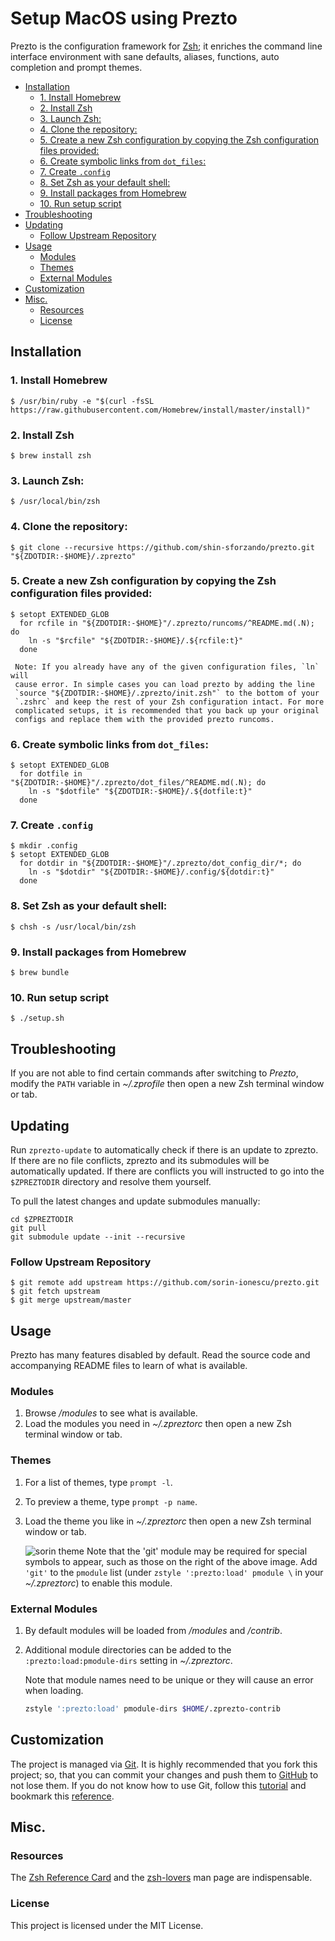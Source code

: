 # Setup MacOS using Prezto

Prezto is the configuration framework for [Zsh][1]; it enriches the command line interface environment with sane defaults, aliases, functions, auto completion and prompt themes.

- [Installation](#Installation)
  - [1. Install Homebrew](#1-Install-Homebrew)
  - [2. Install Zsh](#2-Install-Zsh)
  - [3. Launch Zsh:](#3-Launch-Zsh)
  - [4. Clone the repository:](#4-Clone-the-repository)
  - [5. Create a new Zsh configuration by copying the Zsh configuration files provided:](#5-Create-a-new-Zsh-configuration-by-copying-the-Zsh-configuration-files-provided)
  - [6. Create symbolic links from `dot_files`:](#6-Create-symbolic-links-from-dotfiles)
  - [7. Create `.config`](#7-Create-config)
  - [8. Set Zsh as your default shell:](#8-Set-Zsh-as-your-default-shell)
  - [9. Install packages from Homebrew](#9-Install-packages-from-Homebrew)
  - [10. Run setup script](#10-Run-setup-script)
- [Troubleshooting](#Troubleshooting)
- [Updating](#Updating)
  - [Follow Upstream Repository](#Follow-Upstream-Repository)
- [Usage](#Usage)
  - [Modules](#Modules)
  - [Themes](#Themes)
  - [External Modules](#External-Modules)
- [Customization](#Customization)
- [Misc.](#Misc)
  - [Resources](#Resources)
  - [License](#License)

## Installation

### 1. Install Homebrew

```console
$ /usr/bin/ruby -e "$(curl -fsSL https://raw.githubusercontent.com/Homebrew/install/master/install)"
```

### 2. Install Zsh

```console
$ brew install zsh
```

### 3. Launch Zsh:

```console
$ /usr/local/bin/zsh
```

### 4. Clone the repository:

```console
$ git clone --recursive https://github.com/shin-sforzando/prezto.git "${ZDOTDIR:-$HOME}/.zprezto"
```

### 5. Create a new Zsh configuration by copying the Zsh configuration files provided:

```console
$ setopt EXTENDED_GLOB
  for rcfile in "${ZDOTDIR:-$HOME}"/.zprezto/runcoms/^README.md(.N); do
    ln -s "$rcfile" "${ZDOTDIR:-$HOME}/.${rcfile:t}"
  done
```

     Note: If you already have any of the given configuration files, `ln` will
     cause error. In simple cases you can load prezto by adding the line
     `source "${ZDOTDIR:-$HOME}/.zprezto/init.zsh"` to the bottom of your
     `.zshrc` and keep the rest of your Zsh configuration intact. For more
     complicated setups, it is recommended that you back up your original
     configs and replace them with the provided prezto runcoms.

### 6. Create symbolic links from `dot_files`:

```console
$ setopt EXTENDED_GLOB
  for dotfile in "${ZDOTDIR:-$HOME}"/.zprezto/dot_files/^README.md(.N); do
    ln -s "$dotfile" "${ZDOTDIR:-$HOME}/.${dotfile:t}"
  done
```

### 7. Create `.config`

```console
$ mkdir .config
$ setopt EXTENDED_GLOB
  for dotdir in "${ZDOTDIR:-$HOME}"/.zprezto/dot_config_dir/*; do
    ln -s "$dotdir" "${ZDOTDIR:-$HOME}/.config/${dotdir:t}"
  done
```

### 8. Set Zsh as your default shell:

```console
$ chsh -s /usr/local/bin/zsh
```

### 9.  Install packages from Homebrew

```console
$ brew bundle
```

### 10. Run setup script

```console
$ ./setup.sh
```

## Troubleshooting

If you are not able to find certain commands after switching to *Prezto*, modify the `PATH` variable in *~/.zprofile* then open a new Zsh terminal window or tab.

## Updating

Run `zprezto-update` to automatically check if there is an update to zprezto.
If there are no file conflicts, zprezto and its submodules will be automatically updated. If there are conflicts you will instructed to go into the `$ZPREZTODIR` directory and resolve them yourself.

To pull the latest changes and update submodules manually:

```console
cd $ZPREZTODIR
git pull
git submodule update --init --recursive
```

### Follow Upstream Repository

```console
$ git remote add upstream https://github.com/sorin-ionescu/prezto.git
$ git fetch upstream
$ git merge upstream/master
```

## Usage

Prezto has many features disabled by default. Read the source code and accompanying README files to learn of what is available.

### Modules

  1. Browse */modules* to see what is available.
  2. Load the modules you need in *~/.zpreztorc* then open a new Zsh terminal window or tab.

### Themes

  1. For a list of themes, type `prompt -l`.
  2. To preview a theme, type `prompt -p name`.
  3. Load the theme you like in *~/.zpreztorc* then open a new Zsh terminal window or tab.

     ![sorin theme][2]
     Note that the 'git' module may be required for special symbols to appear,
     such as those on the right of the above image. Add `'git'` to the `pmodule`
     list (under `zstyle ':prezto:load' pmodule \` in your *~/.zpreztorc*) to
     enable this module.

### External Modules

  1. By default modules will be loaded from */modules* and */contrib*.
  2. Additional module directories can be added to the
     `:prezto:load:pmodule-dirs` setting in *~/.zpreztorc*.

     Note that module names need to be unique or they will cause an error when loading.

     ```sh
     zstyle ':prezto:load' pmodule-dirs $HOME/.zprezto-contrib
     ```

## Customization

The project is managed via [Git][3].
It is highly recommended that you fork this project; so, that you can commit your changes and push them to [GitHub][4] to not lose them. If you do not know how to use Git, follow this [tutorial][5] and bookmark this [reference][6].

## Misc.
### Resources

The [Zsh Reference Card][7] and the [zsh-lovers][8] man page are indispensable.

### License

This project is licensed under the MIT License.

[1]: http://www.zsh.org
[2]: http://i.imgur.com/nrGV6pg.png "sorin theme"
[3]: http://git-scm.com
[4]: https://github.com
[5]: http://gitimmersion.com
[6]: https://git.github.io/git-reference/
[7]: http://www.bash2zsh.com/zsh_refcard/refcard.pdf
[8]: http://grml.org/zsh/zsh-lovers.html
